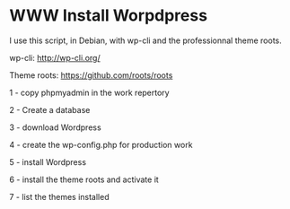 WWW
Install Worpdpress
====
I use this script, in Debian, with wp-cli and the professionnal theme roots.

wp-cli: http://wp-cli.org/

Theme roots: https://github.com/roots/roots

1 - copy phpmyadmin in the work repertory

2 - Create a database

3 - download Wordpress

4 - create the wp-config.php for production work

5 - install Wordpress

6 - install the theme roots and activate it

7 - list the themes installed
